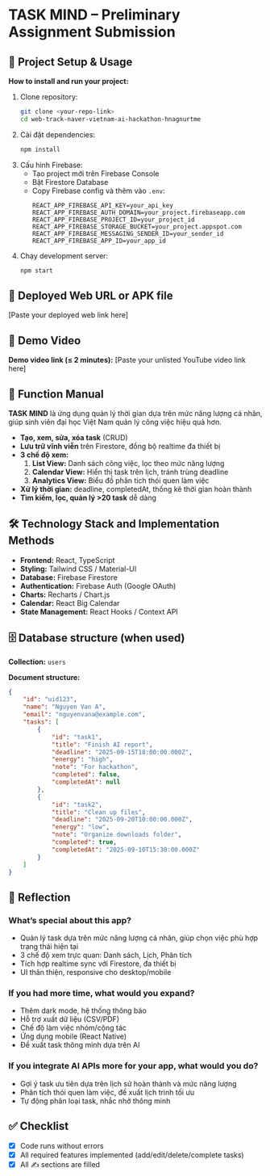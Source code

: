 
# TASK MIND – Preliminary Assignment Submission

## 🚀 Project Setup & Usage
**How to install and run your project:**

1. Clone repository:
	 ```bash
	 git clone <your-repo-link>
	 cd web-track-naver-vietnam-ai-hackathon-hnagnurtme
	 ```
2. Cài đặt dependencies:
	 ```bash
	 npm install
	 ```
3. Cấu hình Firebase:
	 - Tạo project mới trên Firebase Console
	 - Bật Firestore Database
	 - Copy Firebase config và thêm vào `.env`:
		 ```env
		 REACT_APP_FIREBASE_API_KEY=your_api_key
		 REACT_APP_FIREBASE_AUTH_DOMAIN=your_project.firebaseapp.com
		 REACT_APP_FIREBASE_PROJECT_ID=your_project_id
		 REACT_APP_FIREBASE_STORAGE_BUCKET=your_project.appspot.com
		 REACT_APP_FIREBASE_MESSAGING_SENDER_ID=your_sender_id
		 REACT_APP_FIREBASE_APP_ID=your_app_id
		 ```
4. Chạy development server:
	 ```bash
	 npm start
	 ```

## 🔗 Deployed Web URL or APK file
[Paste your deployed web link here]

## 🎥 Demo Video
**Demo video link (≤ 2 minutes):**
[Paste your unlisted YouTube video link here]

## 📖 Function Manual
**TASK MIND** là ứng dụng quản lý thời gian dựa trên mức năng lượng cá nhân, giúp sinh viên đại học Việt Nam quản lý công việc hiệu quả hơn.

- **Tạo, xem, sửa, xóa task** (CRUD)
- **Lưu trữ vĩnh viễn** trên Firestore, đồng bộ realtime đa thiết bị
- **3 chế độ xem:**
	1. **List View:** Danh sách công việc, lọc theo mức năng lượng
	2. **Calendar View:** Hiển thị task trên lịch, tránh trùng deadline
	3. **Analytics View:** Biểu đồ phân tích thói quen làm việc
- **Xử lý thời gian:** deadline, completedAt, thống kê thời gian hoàn thành
- **Tìm kiếm, lọc, quản lý >20 task** dễ dàng

## 🛠 Technology Stack and Implementation Methods
- **Frontend:** React, TypeScript
- **Styling:** Tailwind CSS / Material-UI
- **Database:** Firebase Firestore
- **Authentication:** Firebase Auth (Google OAuth)
- **Charts:** Recharts / Chart.js
- **Calendar:** React Big Calendar
- **State Management:** React Hooks / Context API

## 🗄 Database structure (when used)
**Collection:** `users`

**Document structure:**
```json
{
	"id": "uid123",
	"name": "Nguyen Van A",
	"email": "nguyenvana@example.com",
	"tasks": [
		{
			"id": "task1",
			"title": "Finish AI report",
			"deadline": "2025-09-15T18:00:00.000Z",
			"energy": "high",
			"note": "For hackathon",
			"completed": false,
			"completedAt": null
		},
		{
			"id": "task2",
			"title": "Clean up files",
			"deadline": "2025-09-20T10:00:00.000Z",
			"energy": "low",
			"note": "Organize downloads folder",
			"completed": true,
			"completedAt": "2025-09-10T15:30:00.000Z"
		}
	]
}
```

## 🧠 Reflection

### What’s special about this app?
- Quản lý task dựa trên mức năng lượng cá nhân, giúp chọn việc phù hợp trạng thái hiện tại
- 3 chế độ xem trực quan: Danh sách, Lịch, Phân tích
- Tích hợp realtime sync với Firestore, đa thiết bị
- UI thân thiện, responsive cho desktop/mobile

### If you had more time, what would you expand?
- Thêm dark mode, hệ thống thông báo
- Hỗ trợ xuất dữ liệu (CSV/PDF)
- Chế độ làm việc nhóm/cộng tác
- Ứng dụng mobile (React Native)
- Đề xuất task thông minh dựa trên AI

### If you integrate AI APIs more for your app, what would you do?
- Gợi ý task ưu tiên dựa trên lịch sử hoàn thành và mức năng lượng
- Phân tích thói quen làm việc, đề xuất lịch trình tối ưu
- Tự động phân loại task, nhắc nhở thông minh

## ✅ Checklist
- [x] Code runs without errors
- [x] All required features implemented (add/edit/delete/complete tasks)
- [x] All ✍️ sections are filled

